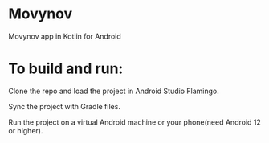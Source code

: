 # Movynov
Movynov app in Kotlin for Android

<h1>To build and run:</h1>


Clone the repo and load the project in Android Studio Flamingo.

Sync the project with Gradle files.

Run the project on a virtual Android machine or your phone(need Android 12 or higher).
